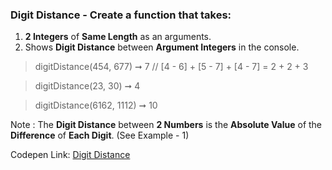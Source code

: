 ### Digit Distance - Create a function that takes: 

1. **2 Integers** of **Same Length** as an arguments. 
1. Shows **Digit Distance** between **Argument Integers** in the console.

> digitDistance(454, 677) ➞ 7 // [4 - 6] + [5 - 7] + [4 - 7] = 2 + 2 + 3 

> digitDistance(23, 30) ➞ 4

> digitDistance(6162, 1112) ➞ 10

Note : The **Digit Distance** between **2 Numbers** is the **Absolute Value** of the **Difference** of **Each Digit**. (See Example - 1)

Codepen Link: [Digit Distance](https://codepen.io/naveencoder/pen/bGNGxPY?editors=0012)